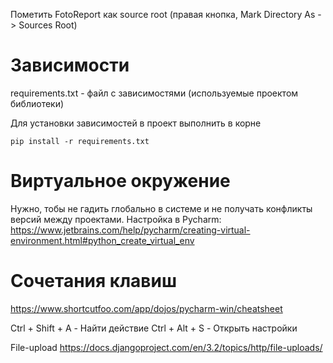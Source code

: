 Пометить FotoReport как source root (правая кнопка, Mark Directory As -> Sources Root)

# Зависимости 

requirements.txt - файл с зависимостями (используемые проектом библиотеки)

Для установки зависимостей в проект выполнить в корне 

    pip install -r requirements.txt
 
    
# Виртуальное окружение
Нужно, тобы не гадить глобально в системе и не получать конфликты версий между проектами.
Настройка в Pycharm:
https://www.jetbrains.com/help/pycharm/creating-virtual-environment.html#python_create_virtual_env




# Сочетания клавиш
https://www.shortcutfoo.com/app/dojos/pycharm-win/cheatsheet

Ctrl + Shift + A - Найти действие
Ctrl + Alt + S - Открыть настройки





File-upload
https://docs.djangoproject.com/en/3.2/topics/http/file-uploads/
